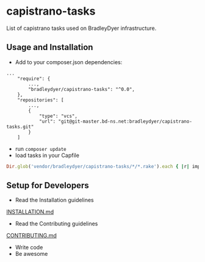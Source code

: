 # capistrano-tasks

List of capistrano tasks used on BradleyDyer infrastructure.

## Usage and Installation
 - Add to your composer.json dependencies:
```
...
    "require": {
        ...,
        "bradleydyer/capistrano-tasks": "^0.0",
    },
    "repositories": [
        ...,
        {
            "type": "vcs",
            "url": "git@git-master.bd-ns.net:bradleydyer/capistrano-tasks.git"
        }
    ]
```
 - run `composer update`
 - load tasks in your Capfile
```ruby
Dir.glob('vendor/bradleydyer/capistrano-tasks/*/*.rake').each { |r| import r }
```

## Setup for Developers

 - Read the Installation guidelines

[INSTALLATION.md](https://git-master.bd-ns.net/bradleydyer/capistrano-tasks/blob/master/INSTALLATION.md)

 - Read the Contributing guidelines

[CONTRIBUTING.md](https://git-master.bd-ns.net/bradleydyer/capistrano-tasks/blob/master/CONTRIBUTING.md)

- Write code
- Be awesome